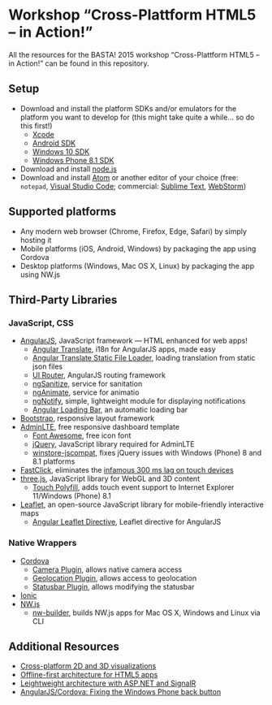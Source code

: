 # Workshop “Cross-Plattform HTML5 – in Action!”
All the resources for the BASTA! 2015 workshop “Cross-Plattform HTML5 – in Action!” can be found in this repository.

## Setup
* Download and install the platform SDKs and/or emulators for the platform you want to develop for (this might take quite a while… so do this first!)
  * [Xcode](https://developer.apple.com/xcode/download/)
  * [Android SDK](https://developer.android.com/sdk/index.html)
  * [Windows 10 SDK](https://dev.windows.com/en-us/downloads/windows-10-sdk)
  * [Windows Phone 8.1 SDK](https://dev.windows.com/en-us/develop/download-phone-sdk)
* Download and install [node.js](https://nodejs.org/)
* Download and install [Atom](https://atom.io/) or another editor of your choice (free: `notepad`, [Visual Studio Code](https://code.visualstudio.com/); commercial: [Sublime Text](https://www.sublimetext.com/), [WebStorm](https://www.jetbrains.com/webstorm/))

## Supported platforms
* Any modern web browser (Chrome, Firefox, Edge, Safari) by simply hosting it
* Mobile platforms (iOS, Android, Windows) by packaging the app using Cordova
* Desktop platforms (Windows, Mac OS X, Linux) by packaging the app using NW.js

## Third-Party Libraries
### JavaScript, CSS
* [AngularJS](https://angularjs.org/), JavaScript framework — HTML enhanced for web apps!
  * [Angular Translate](https://github.com/angular-translate/angular-translate), i18n for AngularJS apps, made easy
  * [Angular Translate Static File Loader](https://github.com/angular-translate/bower-angular-translate-loader-static-files), loading translation from static json files
  * [UI Router](https://github.com/angular-ui/ui-router), AngularJS routing framework
  * [ngSanitize](https://docs.angularjs.org/api/ngSanitize), service for sanitation
  * [ngAnimate](https://docs.angularjs.org/api/ngAnimate), service for animatio
  * [ngNotify](https://github.com/matowens/ng-notify), simple, lightweight module for displaying notifications
  * [Angular Loading Bar](https://chieffancypants.github.io/angular-loading-bar/), an automatic loading bar
* [Bootstrap](http://getbootstrap.com/), responsive layout framework
* [AdminLTE](https://almsaeedstudio.com/preview), free responsive dashboard template
  * [Font Awesome](https://fortawesome.github.io/Font-Awesome/), free icon font
  * [jQuery](https://jquery.com/), JavaScript library required for AdminLTE
  * [winstore-jscompat](https://github.com/MSOpenTech/winstore-jscompat), fixes jQuery issues with Windows (Phone) 8 and 8.1 platforms
* [FastClick](https://github.com/ftlabs/fastclick), eliminates the [infamous 300 ms lag on touch devices](http://developer.telerik.com/featured/300-ms-click-delay-ios-8/)
* [three.js](http://threejs.org/), JavaScript library for WebGL and 3D content
  * [Touch Polyfill](https://github.com/CamHenlin/TouchPolyfill), adds touch event support to Internet Explorer 11/Windows (Phone) 8.1
* [Leaflet](http://leafletjs.com/), an open-source JavaScript library for mobile-friendly interactive maps
  * [Angular Leaflet Directive](https://github.com/tombatossals/angular-leaflet-directive), Leaflet directive for AngularJS

### Native Wrappers
* [Cordova](https://cordova.apache.org/)
  * [Camera Plugin](https://github.com/apache/cordova-plugin-camera), allows native camera access
  * [Geolocation Plugin](https://github.com/apache/cordova-plugin-geolocation), allows access to geolocation
  * [Statusbar Plugin](https://github.com/apache/cordova-plugin-statusbar), allows modifying the statusbar
* [Ionic](http://ionicframework.com/)
* [NW.js](http://nwjs.io/)
  * [nw-builder](https://github.com/nwjs/nw-builder), builds NW.js apps for Mac OS X, Windows and Linux via CLI

## Additional Resources
* [Cross-platform 2D and 3D visualizations](https://github.com/thinktecture/basta-herbst-2015-2d-3d)
* [Offline-first architecture for HTML5 apps](https://speakerdeck.com/christianweyer/auch-ohne-netz-offline-first-architekturen-fur-html5-apps)
* [Leightweight architecture with ASP.NET and SignalR](https://speakerdeck.com/christianweyer/fur-alle-leichtgewichtige-architekturen-mit-asp-dot-net-web-api-and-signalr)
* [AngularJS/Cordova: Fixing the Windows Phone back button](http://weblogs.thinktecture.com/christian_liebel/2015/07/angularjs-cordova-and-the-windows-phone-back-button.html)
